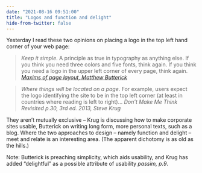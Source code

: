 ```yaml
---
date: "2021-08-16 09:51:00"
title: "Logos and function and delight"
hide-from-twitter: false
---
```



Yesterday I read these two opinions on placing a logo in the top left hand corner of your web page:

> *Keep it simple*. A principle as true in typography as anything else. If you think you need three colors and five fonts, think again. If you think you need a logo in the upper left corner of every page, think again. <cite>[Maxims of page layout, Matthew Butterick](https://practicaltypography.com/maxims-of-page-layout.html)</cite>

> *Where things will be located on a page*. For example, users expect the logo identifying the site to be in the top left corner (at least in countries where reading is left to right)… <cite>Don’t Make Me Think Revisited p.30, 3rd ed. 2013, Steve Krug</cite>

They aren’t mutually exclusive – Krug is discussing how to make corporate sites usable, Butterick on writing long form, more personal texts, such as a blog. Where the two approaches to design – namely function and delight – meet and relate is an interesting area. (The apparent dichotomy is as old as the hills.)

Note: Butterick is preaching simplicity, which aids usability, and Krug has added “delightful” as a possible attribute of usability <cite>passim, p.9</cite>.
